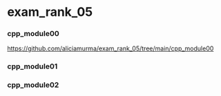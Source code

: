 # exam_rank_05

### cpp_module00
https://github.com/aliciamurma/exam_rank_05/tree/main/cpp_module00

### cpp_module01

### cpp_module02
